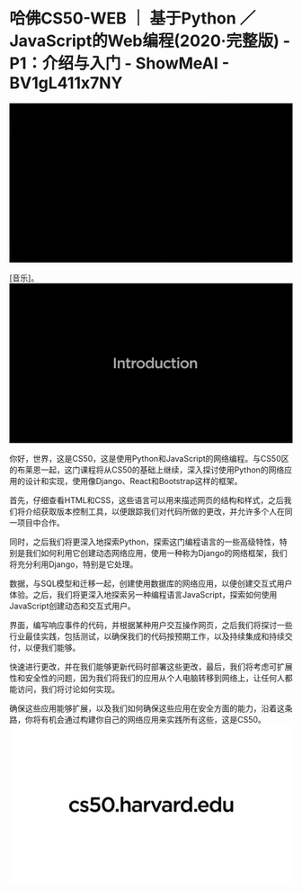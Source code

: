 # 哈佛CS50-WEB ｜ 基于Python ／ JavaScript的Web编程(2020·完整版) - P1：介绍与入门 - ShowMeAI - BV1gL411x7NY

![](img/a4885bec1cc37e89a9a2eb2681c8c8dc_0.png)

[音乐]。![](img/a4885bec1cc37e89a9a2eb2681c8c8dc_2.png)

你好，世界，这是CS50，这是使用Python和JavaScript的网络编程。与CS50区的布莱恩一起，这门课程将从CS50的基础上继续，深入探讨使用Python的网络应用的设计和实现，使用像Django、React和Bootstrap这样的框架。

首先，仔细查看HTML和CSS，这些语言可以用来描述网页的结构和样式，之后我们将介绍获取版本控制工具，以便跟踪我们对代码所做的更改，并允许多个人在同一项目中合作。

同时，之后我们将更深入地探索Python，探索这门编程语言的一些高级特性，特别是我们如何利用它创建动态网络应用，使用一种称为Django的网络框架，我们将充分利用Django，特别是它处理。

数据，与SQL模型和迁移一起，创建使用数据库的网络应用，以便创建交互式用户体验。之后，我们将更深入地探索另一种编程语言JavaScript，探索如何使用JavaScript创建动态和交互式用户。

界面，编写响应事件的代码，并根据某种用户交互操作网页，之后我们将探讨一些行业最佳实践，包括测试，以确保我们的代码按预期工作，以及持续集成和持续交付，以便我们能够。

快速进行更改，并在我们能够更新代码时部署这些更改，最后，我们将考虑可扩展性和安全性的问题，因为我们将我们的应用从个人电脑转移到网络上，让任何人都能访问，我们将讨论如何实现。

确保这些应用能够扩展，以及我们如何确保这些应用在安全方面的能力，沿着这条路，你将有机会通过构建你自己的网络应用来实践所有这些，这是CS50。![](img/a4885bec1cc37e89a9a2eb2681c8c8dc_4.png)
